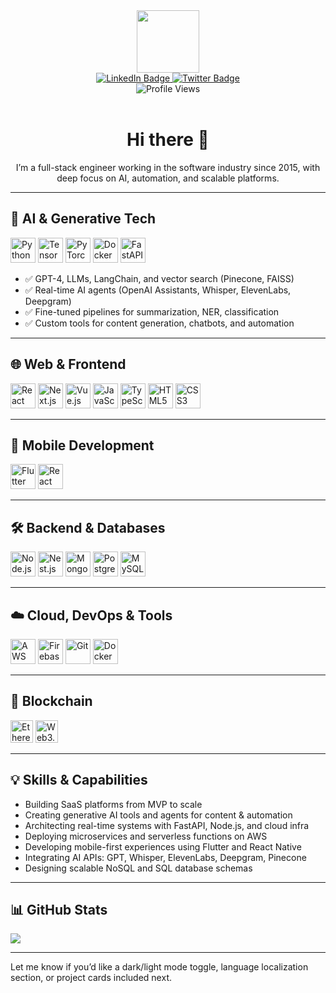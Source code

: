<link rel="stylesheet" href="https://cdn.jsdelivr.net/gh/devicons/devicon@latest/devicon.min.css">

<div id="header" align="center">
  <div>
    <img src="https://media.giphy.com/media/M9gbBd9nbDrOTu1Mqx/giphy.gif" width="100"/>
  </div>    
  <div id="badges">
    <a href="https://www.linkedin.com/in/mtahir08">
      <img src="https://img.shields.io/badge/LinkedIn-blue?style=for-the-badge&logo=linkedin&logoColor=white" alt="LinkedIn Badge"/>
    </a>
    <a href="https://twitter.com/mtahirps">
      <img src="https://img.shields.io/badge/Twitter-blue?style=for-the-badge&logo=twitter&logoColor=white" alt="Twitter Badge"/>
    </a>
  </div>
  <div>
    <img src="https://komarev.com/ghpvc/?username=mtahir08&style=flat-square&color=blue" alt="Profile Views"/>
  </div>
  <br />
  <h1>Hi there 👋</h1>
  <p>I’m a full-stack engineer working in the software industry since 2015, with deep focus on AI, automation, and scalable platforms.</p>
</div>

---

## 🧠 AI & Generative Tech

<div>
  <img src="https://cdn.jsdelivr.net/gh/devicons/devicon/icons/python/python-original-wordmark.svg" title="Python" width="40" height="40"/>
  <img src="https://cdn.jsdelivr.net/gh/devicons/devicon/icons/tensorflow/tensorflow-original.svg" title="TensorFlow" width="40" height="40"/>
  <img src="https://cdn.jsdelivr.net/gh/devicons/devicon/icons/pytorch/pytorch-original.svg" title="PyTorch" width="40" height="40"/>
  <img src="https://cdn.jsdelivr.net/gh/devicons/devicon/icons/docker/docker-original.svg" title="Docker" width="40" height="40"/>
  <img src="https://cdn.jsdelivr.net/gh/devicons/devicon/icons/fastapi/fastapi-original.svg" title="FastAPI" width="40" height="40"/>
</div>

- ✅ GPT-4, LLMs, LangChain, and vector search (Pinecone, FAISS)
- ✅ Real-time AI agents (OpenAI Assistants, Whisper, ElevenLabs, Deepgram)
- ✅ Fine-tuned pipelines for summarization, NER, classification
- ✅ Custom tools for content generation, chatbots, and automation

---

## 🌐 Web & Frontend

<div>
  <img src="https://cdn.jsdelivr.net/gh/devicons/devicon/icons/react/react-original.svg" title="React" width="40" height="40"/>
  <img src="https://cdn.jsdelivr.net/gh/devicons/devicon/icons/nextjs/nextjs-original.svg" title="Next.js" width="40" height="40"/>
  <img src="https://cdn.jsdelivr.net/gh/devicons/devicon/icons/vuejs/vuejs-original.svg" title="Vue.js" width="40" height="40"/>
  <img src="https://cdn.jsdelivr.net/gh/devicons/devicon/icons/javascript/javascript-original.svg" title="JavaScript" width="40" height="40"/>
  <img src="https://cdn.jsdelivr.net/gh/devicons/devicon/icons/typescript/typescript-original.svg" title="TypeScript" width="40" height="40"/>
  <img src="https://cdn.jsdelivr.net/gh/devicons/devicon/icons/html5/html5-original.svg" title="HTML5" width="40" height="40"/>
  <img src="https://cdn.jsdelivr.net/gh/devicons/devicon/icons/css3/css3-original.svg" title="CSS3" width="40" height="40"/>
</div>

---

## 📱 Mobile Development

<div>
  <img src="https://cdn.jsdelivr.net/gh/devicons/devicon/icons/flutter/flutter-original.svg" title="Flutter" width="40" height="40"/>
  <img src="https://cdn.jsdelivr.net/gh/devicons/devicon/icons/react/react-original.svg" title="React Native" width="40" height="40"/>
</div>

---

## 🛠 Backend & Databases

<div>
  <img src="https://cdn.jsdelivr.net/gh/devicons/devicon/icons/nodejs/nodejs-original.svg" title="Node.js" width="40" height="40"/>
  <img src="https://cdn.jsdelivr.net/gh/devicons/devicon/icons/nestjs/nestjs-plain.svg" title="Nest.js" width="40" height="40"/>
  <img src="https://cdn.jsdelivr.net/gh/devicons/devicon/icons/mongodb/mongodb-original.svg" title="MongoDB" width="40" height="40"/>
  <img src="https://cdn.jsdelivr.net/gh/devicons/devicon/icons/postgresql/postgresql-original.svg" title="PostgreSQL" width="40" height="40"/>
  <img src="https://cdn.jsdelivr.net/gh/devicons/devicon/icons/mysql/mysql-original.svg" title="MySQL" width="40" height="40"/>
</div>

---

## ☁️ Cloud, DevOps & Tools

<div>
  <img src="https://cdn.jsdelivr.net/gh/devicons/devicon/icons/amazonwebservices/amazonwebservices-original.svg" title="AWS" width="40" height="40"/>
  <img src="https://cdn.jsdelivr.net/gh/devicons/devicon/icons/firebase/firebase-plain.svg" title="Firebase" width="40" height="40"/>
  <img src="https://cdn.jsdelivr.net/gh/devicons/devicon/icons/git/git-original.svg" title="Git" width="40" height="40"/>
  <img src="https://cdn.jsdelivr.net/gh/devicons/devicon/icons/docker/docker-original.svg" title="Docker" width="40" height="40"/>
</div>

---

## 🔗 Blockchain

<div>
  <img src="https://raw.githubusercontent.com/danielcranney/readme-generator/main/public/icons/skills/ethereum-colored.svg" width="36" height="36" alt="Ethereum" />
  <img src="https://raw.githubusercontent.com/danielcranney/readme-generator/main/public/icons/skills/web3js-colored.svg" width="36" height="36" alt="Web3.js" />
</div>

---

## 💡 Skills & Capabilities

- Building SaaS platforms from MVP to scale
- Creating generative AI tools and agents for content & automation
- Architecting real-time systems with FastAPI, Node.js, and cloud infra
- Deploying microservices and serverless functions on AWS
- Developing mobile-first experiences using Flutter and React Native
- Integrating AI APIs: GPT, Whisper, ElevenLabs, Deepgram, Pinecone
- Designing scalable NoSQL and SQL database schemas

---

## 📊 GitHub Stats

<a href="http://www.github.com/mtahir08">
  <img src="https://github-readme-streak-stats.herokuapp.com/?user=mtahir08&theme=dark&hide_border=true"/>
</a>

---

Let me know if you’d like a dark/light mode toggle, language localization section, or project cards included next.
